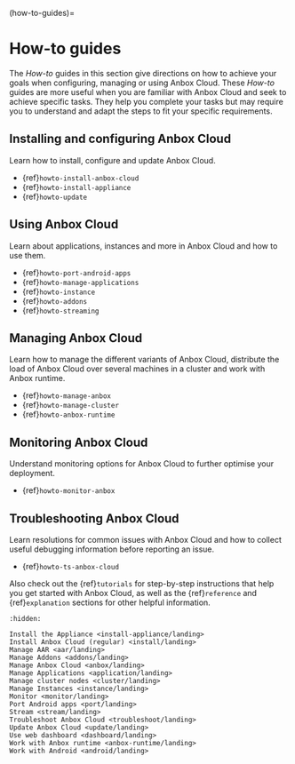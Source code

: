 (how-to-guides)=
# How-to guides

The *How-to* guides in this section give directions on how to achieve your goals when configuring, managing or using Anbox Cloud. These *How-to*  guides are more useful when you are familiar with Anbox Cloud and seek to achieve specific tasks. They help you complete your tasks but may require you to understand and adapt the steps to fit your specific requirements.

## Installing and configuring Anbox Cloud

Learn how to install, configure and update Anbox Cloud.

* {ref}`howto-install-anbox-cloud`
* {ref}`howto-install-appliance`
* {ref}`howto-update`

## Using Anbox Cloud

Learn about applications, instances and more in Anbox Cloud and how to use them.

* {ref}`howto-port-android-apps`
* {ref}`howto-manage-applications`
* {ref}`howto-instance`
* {ref}`howto-addons`
* {ref}`howto-streaming`

## Managing Anbox Cloud

Learn how to manage the different variants of Anbox Cloud, distribute the load of Anbox Cloud over several machines in a cluster and work with Anbox runtime.

* {ref}`howto-manage-anbox`
* {ref}`howto-manage-cluster`
* {ref}`howto-anbox-runtime`

## Monitoring Anbox Cloud

Understand monitoring options for Anbox Cloud to further optimise your deployment.

* {ref}`howto-monitor-anbox`

## Troubleshooting Anbox Cloud

Learn resolutions for common issues with Anbox Cloud and how to collect useful debugging information before reporting an issue.

* {ref}`howto-ts-anbox-cloud`

Also check out the {ref}`tutorials` for step-by-step instructions that help you get started with Anbox Cloud, as well as the {ref}`reference` and {ref}`explanation` sections for other helpful information.


```{toctree}
:hidden:

Install the Appliance <install-appliance/landing>
Install Anbox Cloud (regular) <install/landing>
Manage AAR <aar/landing>
Manage Addons <addons/landing>
Manage Anbox Cloud <anbox/landing>
Manage Applications <application/landing>
Manage cluster nodes <cluster/landing>
Manage Instances <instance/landing>
Monitor <monitor/landing>
Port Android apps <port/landing>
Stream <stream/landing>
Troubleshoot Anbox Cloud <troubleshoot/landing>
Update Anbox Cloud <update/landing>
Use web dashboard <dashboard/landing>
Work with Anbox runtime <anbox-runtime/landing>
Work with Android <android/landing>
```